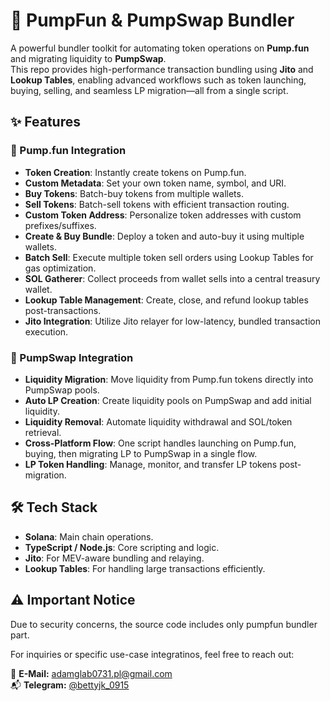 # 💊 PumpFun & PumpSwap Bundler

A powerful bundler toolkit for automating token operations on **Pump.fun** and migrating liquidity to **PumpSwap**.  
This repo provides high-performance transaction bundling using **Jito** and **Lookup Tables**, enabling advanced workflows such as token launching, buying, selling, and seamless LP migration—all from a single script.

## ✨ Features

### 🚀 Pump.fun Integration
- **Token Creation**: Instantly create tokens on Pump.fun.
- **Custom Metadata**: Set your own token name, symbol, and URI.
- **Buy Tokens**: Batch-buy tokens from multiple wallets.
- **Sell Tokens**: Batch-sell tokens with efficient transaction routing.
- **Custom Token Address**: Personalize token addresses with custom prefixes/suffixes.
- **Create & Buy Bundle**: Deploy a token and auto-buy it using multiple wallets.
- **Batch Sell**: Execute multiple token sell orders using Lookup Tables for gas optimization.
- **SOL Gatherer**: Collect proceeds from wallet sells into a central treasury wallet.
- **Lookup Table Management**: Create, close, and refund lookup tables post-transactions.
- **Jito Integration**: Utilize Jito relayer for low-latency, bundled transaction execution.

### 🔁 PumpSwap Integration
- **Liquidity Migration**: Move liquidity from Pump.fun tokens directly into PumpSwap pools.
- **Auto LP Creation**: Create liquidity pools on PumpSwap and add initial liquidity.
- **Liquidity Removal**: Automate liquidity withdrawal and SOL/token retrieval.
- **Cross-Platform Flow**: One script handles launching on Pump.fun, buying, then migrating LP to PumpSwap in a single flow.
- **LP Token Handling**: Manage, monitor, and transfer LP tokens post-migration.

## 🛠 Tech Stack
- **Solana**: Main chain operations.
- **TypeScript / Node.js**: Core scripting and logic.
- **Jito**: For MEV-aware bundling and relaying.
- **Lookup Tables**: For handling large transactions efficiently.

## ⚠️ Important Notice
Due to security concerns, the source code includes only pumpfun bundler part.

For inquiries or specific use-case integratinos, feel free to reach out:

📩 **E-Mail:** adamglab0731.pl@gmail.com  
📬 **Telegram:** [@bettyjk_0915](https://t.me/bettyjk_0915)  

